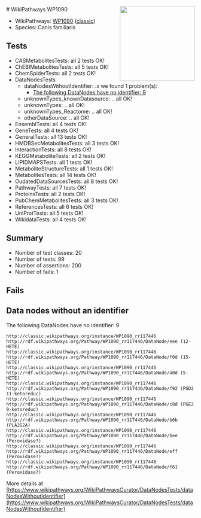 <img style="float: right; width: 200px" src="https://upload.wikimedia.org/wikipedia/commons/thumb/8/83/Wplogo_with_text_500.png/640px-Wplogo_with_text_500.png" />
# WikiPathways WP1090

* WikiPathways: [WP1090](https://wikipathways.org/pathways/WP1090) ([classic](https://classic.wikipathways.org/instance/WP1090))
* Species: Canis familiaris
## Tests
* CASMetabolitesTests: all 2 tests OK!
* ChEBIMetabolitesTests: all 5 tests OK!
* ChemSpiderTests: all 2 tests OK!
* DataNodesTests
    * dataNodesWithoutIdentifier: .x we found 1 problem(s):
        * [The following DataNodes have no identifier: 9](#d2d32fa8)
    * unknownTypes_knownDatasource: .. all OK!
    * unknownTypes: .. all OK!
    * unknownTypes_Reactome: .. all OK!
    * otherDataSource: .. all OK!
* EnsemblTests: all 4 tests OK!
* GeneTests: all 4 tests OK!
* GeneralTests: all 13 tests OK!
* HMDBSecMetabolitesTests: all 3 tests OK!
* InteractionTests: all 8 tests OK!
* KEGGMetaboliteTests: all 2 tests OK!
* LIPIDMAPSTests: all 1 tests OK!
* MetaboliteStructureTests: all 1 tests OK!
* MetabolitesTests: all 14 tests OK!
* OudatedDataSourcesTests: all 8 tests OK!
* PathwayTests: all 7 tests OK!
* ProteinsTests: all 2 tests OK!
* PubChemMetabolitesTests: all 3 tests OK!
* ReferencesTests: all 6 tests OK!
* UniProtTests: all 5 tests OK!
* WikidataTests: all 4 tests OK!


## Summary

* Number of test classes: 20
* Number of tests: 99
* Number of assertions: 200
* Number of fails: 1

## Fails

<a name="d2d32fa8" />

## Data nodes without an identifier

The following DataNodes have no identifier: 9
```
http://classic.wikipathways.org/instance/WP1090_rr117446 http://rdf.wikipathways.org/Pathway/WP1090_rr117446/DataNode/eee (12-HETE)
http://classic.wikipathways.org/instance/WP1090_rr117446 http://rdf.wikipathways.org/Pathway/WP1090_rr117446/DataNode/f0d (15-HETE)
http://classic.wikipathways.org/instance/WP1090_rr117446 http://rdf.wikipathways.org/Pathway/WP1090_rr117446/DataNode/a0d (5-HETE)
http://classic.wikipathways.org/instance/WP1090_rr117446 http://rdf.wikipathways.org/Pathway/WP1090_rr117446/DataNode/f92 (PGD2 11-ketoreduc)
http://classic.wikipathways.org/instance/WP1090_rr117446 http://rdf.wikipathways.org/Pathway/WP1090_rr117446/DataNode/c8d (PGE2 9-ketoreduc)
http://classic.wikipathways.org/instance/WP1090_rr117446 http://rdf.wikipathways.org/Pathway/WP1090_rr117446/DataNode/b6b (PLA2G2A)
http://classic.wikipathways.org/instance/WP1090_rr117446 http://rdf.wikipathways.org/Pathway/WP1090_rr117446/DataNode/bee (Peroxidase?)
http://classic.wikipathways.org/instance/WP1090_rr117446 http://rdf.wikipathways.org/Pathway/WP1090_rr117446/DataNode/eff (Peroxidase?)
http://classic.wikipathways.org/instance/WP1090_rr117446 http://rdf.wikipathways.org/Pathway/WP1090_rr117446/DataNode/f61 (Peroxidase?)
```

More details at [https://www.wikipathways.org/WikiPathwaysCurator/DataNodesTests/dataNodesWithoutIdentifier](https://www.wikipathways.org/WikiPathwaysCurator/DataNodesTests/dataNodesWithoutIdentifier)


